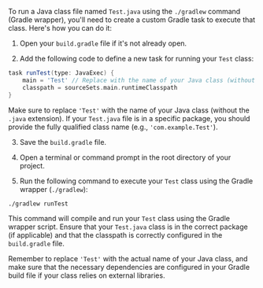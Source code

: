 To run a Java class file named `Test.java` using the `./gradlew` command (Gradle wrapper), you'll need to create a custom Gradle task to execute that class. Here's how you can do it:

1. Open your `build.gradle` file if it's not already open.

2. Add the following code to define a new task for running your `Test` class:

```gradle
task runTest(type: JavaExec) {
    main = 'Test' // Replace with the name of your Java class (without the .java extension)
    classpath = sourceSets.main.runtimeClasspath
}
```

Make sure to replace `'Test'` with the name of your Java class (without the `.java` extension). If your `Test.java` file is in a specific package, you should provide the fully qualified class name (e.g., `'com.example.Test'`).

3. Save the `build.gradle` file.

4. Open a terminal or command prompt in the root directory of your project.

5. Run the following command to execute your `Test` class using the Gradle wrapper (`./gradlew`):

```shell
./gradlew runTest
```

This command will compile and run your `Test` class using the Gradle wrapper script. Ensure that your `Test.java` class is in the correct package (if applicable) and that the classpath is correctly configured in the `build.gradle` file.

Remember to replace `'Test'` with the actual name of your Java class, and make sure that the necessary dependencies are configured in your Gradle build file if your class relies on external libraries.
